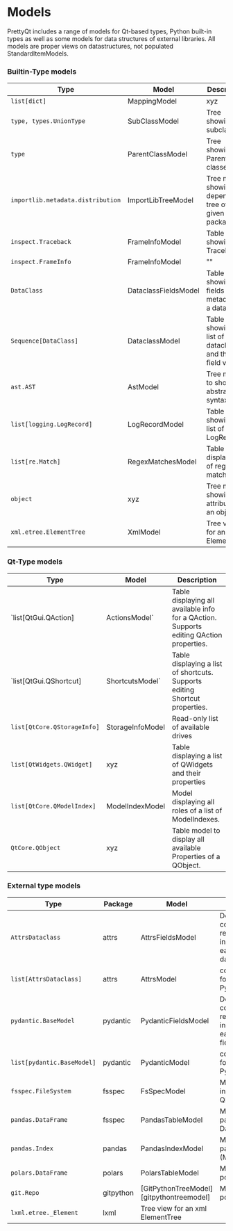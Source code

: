 Models
======

PrettyQt includes a range of models for Qt-based types, Python built-in types as well as
some models for data structures of external libraries.
All models are proper views on datastructures, not populated StandardItemModels.

### Builtin-Type models


| Type | Model | Description |
|------|-------|-------------|
| `list[dict]` | MappingModel | xyz
| `type, types.UnionType`  | SubClassModel | Tree showing all subclasses
| `type` | ParentClassModel | Tree showing all Parent classes
| `importlib.metadata.distribution`| ImportLibTreeModel | Tree model showing a dependency tree of given package
| `inspect.Traceback` | FrameInfoModel | Table model showing Traceback
| `inspect.FrameInfo` | FrameInfoModel | ""
| `DataClass` | DataclassFieldsModel | Table showing all fields + metadata of a dataclass
| `Sequence[DataClass]` | DataclassModel | Table showing a list of dataclasses and their field values
| `ast.AST` | AstModel | Tree model to show an abstract syntax tree
| `list[logging.LogRecord]` | LogRecordModel | Table showing a list of LogRecords
| `list[re.Match]` | RegexMatchesModel | Table do display list of regex matches
| `object`| xyz | Tree model showing all attributes of an object.
| `xml.etree.ElementTree` | XmlModel | Tree view for an xml ElementTree

### Qt-Type models

| Type | Model | Description |
|------|-------|-------------|
| `list[QtGui.QAction] | ActionsModel`| Table displaying all available info for a QAction. Supports editing QAction properties.
| `list[QtGui.QShortcut] | ShortcutsModel` | Table displaying a list of shortcuts. Supports editing Shortcut properties.
| `list[QtCore.QStorageInfo]` |StorageInfoModel | Read-only list of available drives
| `list[QtWidgets.QWidget]` | xyz | Table displaying a list of QWidgets and their properties
| `list[QtCore.QModelIndex]` | ModelIndexModel | Model displaying all roles of a list of ModelIndexes.
| `QtCore.QObject` | xyz | Table model to display all available Properties of a QObject.

### External type models

| Type | Package | Model | Description |
|------|---------|-------|-------------|
| `AttrsDataclass` | attrs | AttrsFieldsModel | Detail table containing all relevant information for each Attrs dataclass.
| `list[AttrsDataclass]`| attrs | AttrsModel | comparison view for a list of Pydantic models.
|`pydantic.BaseModel`| pydantic | PydanticFieldsModel | Detail table containing all relevant information for each BaseModel field.
| `list[pydantic.BaseModel]` | pydantic | PydanticModel | comparison view for a list of Pydantic models.
| `fsspec.FileSystem` | fsspec | FsSpecModel | Model with same interface as QFileSystemModel
| `pandas.DataFrame` | fsspec | PandasTableModel | Model to show a pandas DataFrame
| `pandas.Index` | pandas | PandasIndexModel | Model to show a pandas (Multi)Index
| `polars.DataFrame` | polars | PolarsTableModel | Model to display a polars DataFrame
| `git.Repo`| gitpython | [GitPythonTreeModel][gitpythontreemodel] | Model to display a polars DataFrame
| `lxml.etree._Element` | lxml | Tree view for an xml ElementTree


